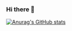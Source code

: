 ### Hi there 👋


[![Anurag's GitHub stats](https://github-readme-stats.vercel.app/api?username=27lorenzo)](https://github.com/anuraghazra/github-readme-stats)
